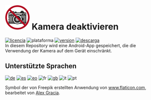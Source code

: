 <!-- Alemán -->
# <img alt="app-icon" src="../img/app-icon.png" width="80" height="80"> Kamera deaktivieren
<!-- Botones -->
[![licencia](https://img.shields.io/github/license/AlexGracia/Deshabilitar-camara?label=lizenz&logo=Open-Access&style=flat-square)](LICENSE.md)
![plataforma](https://img.shields.io/badge/platform-android-inactive?label=plattform&logo=Android&color=%232b995c&style=flat-square)
[![version](https://img.shields.io/github/tag/AlexGracia/Deshabilitar-camara?label=version&logo=Skyliner&logoColor=9cf&style=flat-square)](https://github.com/AlexGracia/Deshabilitar-camara/releases/latest)
[![descarga](https://img.shields.io/badge/herunterladen-Deshabilitar--camara.apk-%23cca414?logo=DocuSign&style=flat-square)](https://github.com/AlexGracia/Deshabilitar-camara/releases/latest/download/Deshabilitar-camara.apk)
<br>In diesem Repository wird eine Android-App gespeichert, die die Verwendung der Kamera auf dem Gerät einschränkt.

## Unterstützte Sprachen
[<img title="Deutsch" alt="de" src="https://github.githubassets.com/images/icons/emoji/unicode/1f1e9-1f1ea.png" width="20" height="20">](README-de.md) [<img title="Spanisch" alt="es" src="https://github.githubassets.com/images/icons/emoji/unicode/1f1ea-1f1f8.png" width="20" height="20">](../../README.md) <a href="https://commons.wikimedia.org/wiki/File:Nuvola_Esperantujo_flag.svg"><img title="Esperanto" alt="eo" src="https://upload.wikimedia.org/wikipedia/commons/7/78/Nuvola_Esperantujo_flag.svg" width="17" height="17"></a> <img title="französisch" alt="fr" src="https://github.githubassets.com/images/icons/emoji/unicode/1f1eb-1f1f7.png" width="20" height="20"> [<img title="Englisch" alt="gb" src="https://github.githubassets.com/images/icons/emoji/unicode/1f1ec-1f1e7.png" width="20" height="20">](README-gb.md) <img title="Italienisch" alt="it" src="https://github.githubassets.com/images/icons/emoji/unicode/1f1ee-1f1f9.png" width="20" height="20"> <img title="Portugiesisch" alt="pt" src="https://github.githubassets.com/images/icons/emoji/unicode/1f1f5-1f1f9.png" width="20" height="20">

Symbol der von Freepik erstellten Anwendung von www.flaticon.com, bearbeitet von [Alex Gracia](https://github.com/AlexGracia).
